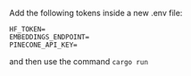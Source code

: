 Add the following tokens inside a new .env file:

```
HF_TOKEN=
EMBEDDINGS_ENDPOINT=
PINECONE_API_KEY=
```

and then use the command `cargo run`
